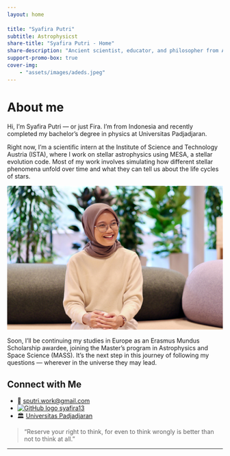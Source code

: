 ```yaml
---
layout: home

title: "Syafira Putri"
subtitle: Astrophysicst
share-title: "Syafira Putri - Home"
share-description: "Ancient scientist, educator, and philosopher from Alexandria. Passionate about mathematics, astronomy, and the pursuit of knowledge."
support-promo-box: true
cover-img:
    - "assets/images/adeds.jpeg"
---
```


# About me

Hi, I’m Syafira Putri — or just Fira. I’m from Indonesia and recently completed my bachelor’s degree in physics at Universitas Padjadjaran.

Right now, I’m a scientific intern at the Institute of Science and Technology Austria (ISTA), where I work on stellar astrophysics using MESA, a stellar evolution code. Most of my work involves simulating how different stellar phenomena unfold over time and what they can tell us about the life cycles of stars.

![Syafira Putri](assets/images/fira.jpeg)

Soon, I’ll be continuing my studies in Europe as an Erasmus Mundus Scholarship awardee, joining the Master’s program in Astrophysics and Space Science (MASS). It’s the next step in this journey of following my questions — wherever in the universe they may lead.

## Connect with Me

- 📧 [sputri.work@gmail.com](mailto:sputri.work@gmail.com)
- [![GitHub logo](https://upload.wikimedia.org/wikipedia/commons/thumb/9/91/Octicons-mark-github.svg/16px-Octicons-mark-github.svg.png) syafira13](https://github.com/syafira13)
- 🏛 [Universitas Padjadjaran](https://www.unpad.ac.id/)


> “Reserve your right to think, for even to think wrongly is better than not to think at all.”

---
